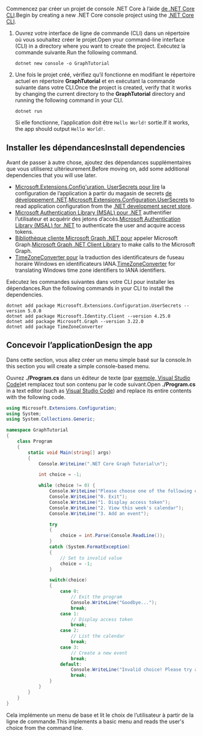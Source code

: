 <!-- markdownlint-disable MD002 MD041 -->

<span data-ttu-id="941fc-101">Commencez par créer un projet de console .NET Core à l’aide [de .NET Core CLI](/dotnet/core/tools/).</span><span class="sxs-lookup"><span data-stu-id="941fc-101">Begin by creating a new .NET Core console project using the [.NET Core CLI](/dotnet/core/tools/).</span></span>

1. <span data-ttu-id="941fc-102">Ouvrez votre interface de ligne de commande (CLI) dans un répertoire où vous souhaitez créer le projet.</span><span class="sxs-lookup"><span data-stu-id="941fc-102">Open your command-line interface (CLI) in a directory where you want to create the project.</span></span> <span data-ttu-id="941fc-103">Exécutez la commande suivante.</span><span class="sxs-lookup"><span data-stu-id="941fc-103">Run the following command.</span></span>

    ```Shell
    dotnet new console -o GraphTutorial
    ```

1. <span data-ttu-id="941fc-104">Une fois le projet créé, vérifiez qu’il fonctionne en modifiant le répertoire actuel en répertoire **GraphTutorial** et en exécutant la commande suivante dans votre CLI.</span><span class="sxs-lookup"><span data-stu-id="941fc-104">Once the project is created, verify that it works by changing the current directory to the **GraphTutorial** directory and running the following command in your CLI.</span></span>

    ```Shell
    dotnet run
    ```

    <span data-ttu-id="941fc-105">Si elle fonctionne, l’application doit être `Hello World!` sortie.</span><span class="sxs-lookup"><span data-stu-id="941fc-105">If it works, the app should output `Hello World!`.</span></span>

## <a name="install-dependencies"></a><span data-ttu-id="941fc-106">Installer les dépendances</span><span class="sxs-lookup"><span data-stu-id="941fc-106">Install dependencies</span></span>

<span data-ttu-id="941fc-107">Avant de passer à autre chose, ajoutez des dépendances supplémentaires que vous utiliserez ultérieurement.</span><span class="sxs-lookup"><span data-stu-id="941fc-107">Before moving on, add some additional dependencies that you will use later.</span></span>

- <span data-ttu-id="941fc-108">[Microsoft.Extensions.Config'uration. UserSecrets pour lire](https://github.com/aspnet/extensions) la configuration de l’application à partir du magasin de secrets [de développement .NET](https://docs.microsoft.com/aspnet/core/security/app-secrets).</span><span class="sxs-lookup"><span data-stu-id="941fc-108">[Microsoft.Extensions.Configuration.UserSecrets](https://github.com/aspnet/extensions) to read application configuration from the [.NET development secret store](https://docs.microsoft.com/aspnet/core/security/app-secrets).</span></span>
- <span data-ttu-id="941fc-109">[Microsoft Authentication Library (MSAL) pour .NET](https://github.com/AzureAD/microsoft-authentication-library-for-dotnet) authentifier l’utilisateur et acquérir des jetons d’accès.</span><span class="sxs-lookup"><span data-stu-id="941fc-109">[Microsoft Authentication Library (MSAL) for .NET](https://github.com/AzureAD/microsoft-authentication-library-for-dotnet) to authenticate the user and acquire access tokens.</span></span>
- <span data-ttu-id="941fc-110">[Bibliothèque cliente Microsoft Graph .NET pour](https://github.com/microsoftgraph/msgraph-sdk-dotnet) appeler Microsoft Graph.</span><span class="sxs-lookup"><span data-stu-id="941fc-110">[Microsoft Graph .NET Client Library](https://github.com/microsoftgraph/msgraph-sdk-dotnet) to make calls to the Microsoft Graph.</span></span>
- <span data-ttu-id="941fc-111">[TimeZoneConverter pour](https://github.com/mj1856/TimeZoneConverter) la traduction des identificateurs de fuseau horaire Windows en identificateurs IANA.</span><span class="sxs-lookup"><span data-stu-id="941fc-111">[TimeZoneConverter](https://github.com/mj1856/TimeZoneConverter) for translating Windows time zone identifiers to IANA identifiers.</span></span>

<span data-ttu-id="941fc-112">Exécutez les commandes suivantes dans votre CLI pour installer les dépendances.</span><span class="sxs-lookup"><span data-stu-id="941fc-112">Run the following commands in your CLI to install the dependencies.</span></span>

```Shell
dotnet add package Microsoft.Extensions.Configuration.UserSecrets --version 5.0.0
dotnet add package Microsoft.Identity.Client --version 4.25.0
dotnet add package Microsoft.Graph --version 3.22.0
dotnet add package TimeZoneConverter
```

## <a name="design-the-app"></a><span data-ttu-id="941fc-113">Concevoir l’application</span><span class="sxs-lookup"><span data-stu-id="941fc-113">Design the app</span></span>

<span data-ttu-id="941fc-114">Dans cette section, vous allez créer un menu simple basé sur la console.</span><span class="sxs-lookup"><span data-stu-id="941fc-114">In this section you will create a simple console-based menu.</span></span>

<span data-ttu-id="941fc-115">Ouvrez **./Program.cs** dans un éditeur de texte (par [exemple, Visual Studio Code)](https://code.visualstudio.com/)et remplacez tout son contenu par le code suivant.</span><span class="sxs-lookup"><span data-stu-id="941fc-115">Open **./Program.cs** in a text editor (such as [Visual Studio Code](https://code.visualstudio.com/)) and replace its entire contents with the following code.</span></span>

```csharp
using Microsoft.Extensions.Configuration;
using System;
using System.Collections.Generic;

namespace GraphTutorial
{
    class Program
    {
        static void Main(string[] args)
        {
            Console.WriteLine(".NET Core Graph Tutorial\n");

            int choice = -1;

            while (choice != 0) {
                Console.WriteLine("Please choose one of the following options:");
                Console.WriteLine("0. Exit");
                Console.WriteLine("1. Display access token");
                Console.WriteLine("2. View this week's calendar");
                Console.WriteLine("3. Add an event");

                try
                {
                    choice = int.Parse(Console.ReadLine());
                }
                catch (System.FormatException)
                {
                    // Set to invalid value
                    choice = -1;
                }

                switch(choice)
                {
                    case 0:
                        // Exit the program
                        Console.WriteLine("Goodbye...");
                        break;
                    case 1:
                        // Display access token
                        break;
                    case 2:
                        // List the calendar
                        break;
                    case 3:
                        // Create a new event
                        break;
                    default:
                        Console.WriteLine("Invalid choice! Please try again.");
                        break;
                }
            }
        }
    }
}
```

<span data-ttu-id="941fc-116">Cela implémente un menu de base et lit le choix de l’utilisateur à partir de la ligne de commande.</span><span class="sxs-lookup"><span data-stu-id="941fc-116">This implements a basic menu and reads the user's choice from the command line.</span></span>
